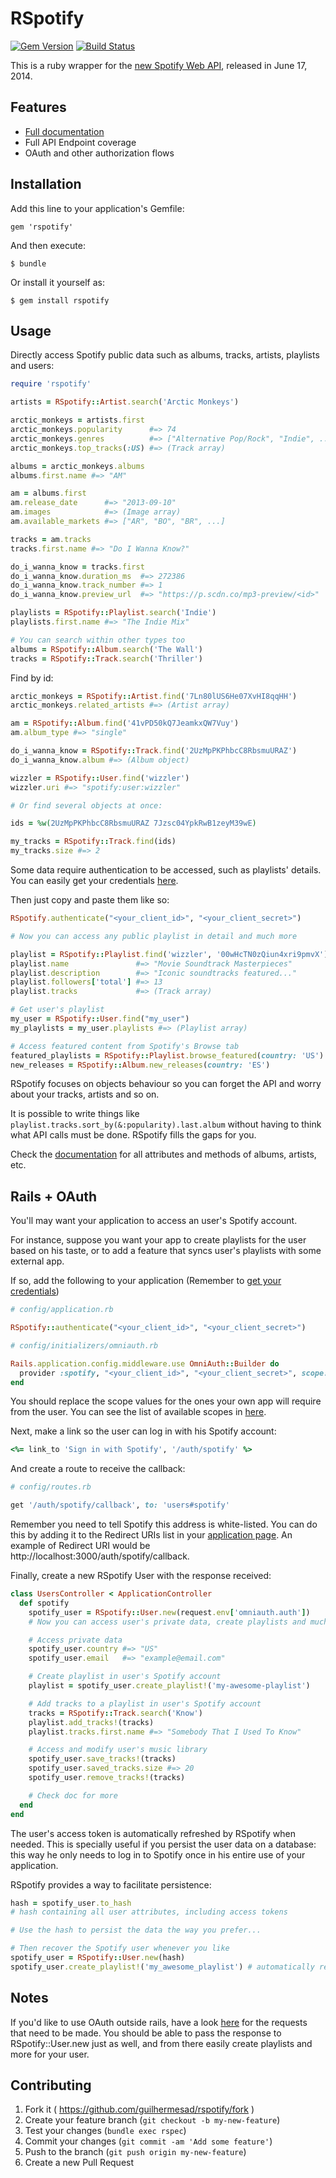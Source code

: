 # RSpotify

[![Gem Version](https://badge.fury.io/rb/rspotify.svg)](http://badge.fury.io/rb/rspotify)
[![Build Status](https://travis-ci.org/guilhermesad/rspotify.svg?branch=master)](https://travis-ci.org/guilhermesad/rspotify)

This is a ruby wrapper for the [new Spotify Web API](https://developer.spotify.com/web-api), released in June 17, 2014.

## Features

* [Full documentation](http://rdoc.info/github/guilhermesad/rspotify/master/frames)
* Full API Endpoint coverage
* OAuth and other authorization flows

## Installation

Add this line to your application's Gemfile:

    gem 'rspotify'

And then execute:

    $ bundle

Or install it yourself as:

    $ gem install rspotify

## Usage

Directly access Spotify public data such as albums, tracks, artists, playlists and users:

```ruby
require 'rspotify'

artists = RSpotify::Artist.search('Arctic Monkeys')

arctic_monkeys = artists.first
arctic_monkeys.popularity      #=> 74
arctic_monkeys.genres          #=> ["Alternative Pop/Rock", "Indie", ...]
arctic_monkeys.top_tracks(:US) #=> (Track array)

albums = arctic_monkeys.albums
albums.first.name #=> "AM"

am = albums.first
am.release_date      #=> "2013-09-10"
am.images            #=> (Image array)
am.available_markets #=> ["AR", "BO", "BR", ...]

tracks = am.tracks
tracks.first.name #=> "Do I Wanna Know?"

do_i_wanna_know = tracks.first
do_i_wanna_know.duration_ms  #=> 272386
do_i_wanna_know.track_number #=> 1
do_i_wanna_know.preview_url  #=> "https://p.scdn.co/mp3-preview/<id>"

playlists = RSpotify::Playlist.search('Indie')
playlists.first.name #=> "The Indie Mix"

# You can search within other types too
albums = RSpotify::Album.search('The Wall')
tracks = RSpotify::Track.search('Thriller')
```

Find by id:

```ruby
arctic_monkeys = RSpotify::Artist.find('7Ln80lUS6He07XvHI8qqHH')
arctic_monkeys.related_artists #=> (Artist array)

am = RSpotify::Album.find('41vPD50kQ7JeamkxQW7Vuy')
am.album_type #=> "single"

do_i_wanna_know = RSpotify::Track.find('2UzMpPKPhbcC8RbsmuURAZ')
do_i_wanna_know.album #=> (Album object)

wizzler = RSpotify::User.find('wizzler')
wizzler.uri #=> "spotify:user:wizzler"

# Or find several objects at once:

ids = %w(2UzMpPKPhbcC8RbsmuURAZ 7Jzsc04YpkRwB1zeyM39wE)

my_tracks = RSpotify::Track.find(ids)
my_tracks.size #=> 2
```

Some data require authentication to be accessed, such as playlists' details. You can easily get your credentials [here](https://developer.spotify.com/my-applications).

Then just copy and paste them like so:

```ruby
RSpotify.authenticate("<your_client_id>", "<your_client_secret>")

# Now you can access any public playlist in detail and much more

playlist = RSpotify::Playlist.find('wizzler', '00wHcTN0zQiun4xri9pmvX')
playlist.name               #=> "Movie Soundtrack Masterpieces"
playlist.description        #=> "Iconic soundtracks featured..."
playlist.followers['total'] #=> 13
playlist.tracks             #=> (Track array)

# Get user's playlist
my_user = RSpotify::User.find("my_user")
my_playlists = my_user.playlists #=> (Playlist array)

# Access featured content from Spotify's Browse tab
featured_playlists = RSpotify::Playlist.browse_featured(country: 'US')
new_releases = RSpotify::Album.new_releases(country: 'ES')
```

RSpotify focuses on objects behaviour so you can forget the API and worry about your tracks, artists and so on.

It is possible to write things like `playlist.tracks.sort_by(&:popularity).last.album` without having to think what API calls must be done. RSpotify fills the gaps for you.

Check the [documentation](http://rdoc.info/github/guilhermesad/rspotify/master/frames) for all attributes and methods of albums, artists, etc.

## Rails + OAuth

You'll may want your application to access an user's Spotify account.

For instance, suppose you want your app to create playlists for the user based on his taste, or to add a feature that syncs user's playlists with some external app.

If so, add the following to your application (Remember to [get your credentials](https://developer.spotify.com/my-applications))

```ruby
# config/application.rb

RSpotify::authenticate("<your_client_id>", "<your_client_secret>")
```

```ruby
# config/initializers/omniauth.rb

Rails.application.config.middleware.use OmniAuth::Builder do
  provider :spotify, "<your_client_id>", "<your_client_secret>", scope: 'user-read-email playlist-modify-public user-library-read user-library-modify'
end
```

You should replace the scope values for the ones your own app will require from the user. You can see the list of available scopes in [here](https://developer.spotify.com/web-api/using-scopes).

Next, make a link so the user can log in with his Spotify account:

```ruby
<%= link_to 'Sign in with Spotify', '/auth/spotify' %>
```

And create a route to receive the callback:

```ruby
# config/routes.rb

get '/auth/spotify/callback', to: 'users#spotify'
```

Remember you need to tell Spotify this address is white-listed. You can do this by adding it to the Redirect URIs list in your [application page](https://developer.spotify.com/my-applications). An example of Redirect URI would be http://localhost:3000/auth/spotify/callback.

Finally, create a new RSpotify User with the response received:

```ruby
class UsersController < ApplicationController
  def spotify
    spotify_user = RSpotify::User.new(request.env['omniauth.auth'])
    # Now you can access user's private data, create playlists and much more

    # Access private data
    spotify_user.country #=> "US"
    spotify_user.email   #=> "example@email.com"

    # Create playlist in user's Spotify account
    playlist = spotify_user.create_playlist!('my-awesome-playlist')

    # Add tracks to a playlist in user's Spotify account
    tracks = RSpotify::Track.search('Know')
    playlist.add_tracks!(tracks)
    playlist.tracks.first.name #=> "Somebody That I Used To Know"

    # Access and modify user's music library
    spotify_user.save_tracks!(tracks)
    spotify_user.saved_tracks.size #=> 20
    spotify_user.remove_tracks!(tracks)

    # Check doc for more
  end
end
```

The user's access token is automatically refreshed by RSpotify when needed. This is specially useful if you persist the user data on a database: this way he only needs to log in to Spotify once in his entire use of your application.

RSpotify provides a way to facilitate persistence:

```ruby
hash = spotify_user.to_hash
# hash containing all user attributes, including access tokens

# Use the hash to persist the data the way you prefer...

# Then recover the Spotify user whenever you like
spotify_user = RSpotify::User.new(hash)
spotify_user.create_playlist!('my_awesome_playlist') # automatically refreshes token
```

## Notes

If you'd like to use OAuth outside rails, have a look [here](https://developer.spotify.com/web-api/authorization-guide/#authorization_code_flow) for the requests that need to be made. You should be able to pass the response to RSpotify::User.new just as well, and from there easily create playlists and more for your user.

## Contributing

1. Fork it ( https://github.com/guilhermesad/rspotify/fork )
2. Create your feature branch (`git checkout -b my-new-feature`)
3. Test your changes (`bundle exec rspec`)
4. Commit your changes (`git commit -am 'Add some feature'`)
5. Push to the branch (`git push origin my-new-feature`)
6. Create a new Pull Request
